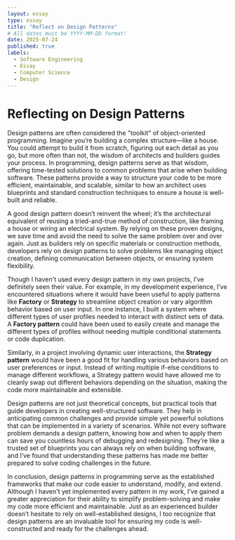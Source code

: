 ```yaml
---
layout: essay
type: essay
title: "Reflect on Design Patterns"
# All dates must be YYYY-MM-DD format!
date: 2025-07-24
published: true
labels:
  - Software Engineering
  - Essay
  - Computer Science
  - Design
---
```



# Reflecting on Design Patterns

Design patterns are often considered the "toolkit" of object-oriented programming. Imagine you’re building a complex structure—like a house. You could attempt to build it from scratch, figuring out each detail as you go, but more often than not, the wisdom of architects and builders guides your process. In programming, design patterns serve as that wisdom, offering time-tested solutions to common problems that arise when building software. These patterns provide a way to structure your code to be more efficient, maintainable, and scalable, similar to how an architect uses blueprints and standard construction techniques to ensure a house is well-built and reliable.

A good design pattern doesn’t reinvent the wheel; it’s the architectural equivalent of reusing a tried-and-true method of construction, like framing a house or wiring an electrical system. By relying on these proven designs, we save time and avoid the need to solve the same problem over and over again. Just as builders rely on specific materials or construction methods, developers rely on design patterns to solve problems like managing object creation, defining communication between objects, or ensuring system flexibility.

Though I haven't used every design pattern in my own projects, I’ve definitely seen their value. For example, in my development experience, I’ve encountered situations where it would have been useful to apply patterns like **Factory** or **Strategy** to streamline object creation or vary algorithm behavior based on user input. In one instance, I built a system where different types of user profiles needed to interact with distinct sets of data. A **Factory pattern** could have been used to easily create and manage the different types of profiles without needing multiple conditional statements or code duplication.

Similarly, in a project involving dynamic user interactions, the **Strategy pattern** would have been a good fit for handling various behaviors based on user preferences or input. Instead of writing multiple if-else conditions to manage different workflows, a Strategy pattern would have allowed me to cleanly swap out different behaviors depending on the situation, making the code more maintainable and extensible.

Design patterns are not just theoretical concepts, but practical tools that guide developers in creating well-structured software. They help in anticipating common challenges and provide simple yet powerful solutions that can be implemented in a variety of scenarios. While not every software problem demands a design pattern, knowing how and when to apply them can save you countless hours of debugging and redesigning. They’re like a trusted set of blueprints you can always rely on when building software, and I’ve found that understanding these patterns has made me better prepared to solve coding challenges in the future.

In conclusion, design patterns in programming serve as the established frameworks that make our code easier to understand, modify, and extend. Although I haven't yet implemented every pattern in my work, I’ve gained a greater appreciation for their ability to simplify problem-solving and make my code more efficient and maintainable. Just as an experienced builder doesn’t hesitate to rely on well-established designs, I too recognize that design patterns are an invaluable tool for ensuring my code is well-constructed and ready for the challenges ahead.

